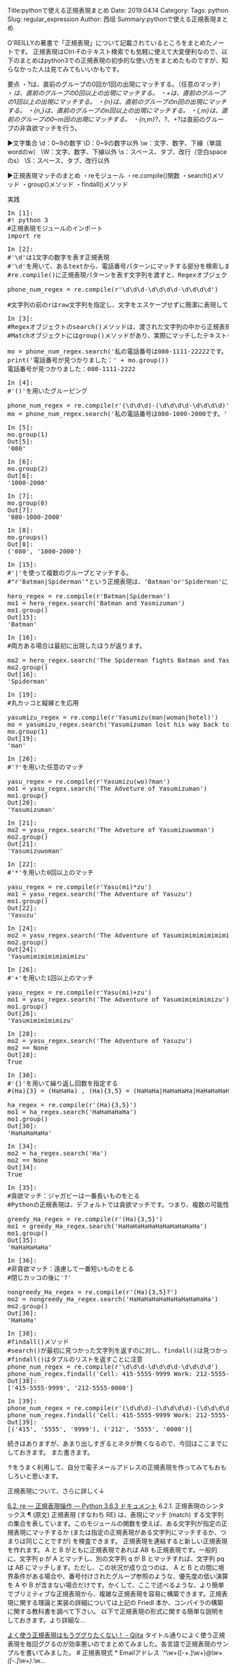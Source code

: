 Title:pythonで使える正規表現まとめ
Date: 2019.04.14
Category:
Tags: python
Slug: regular_expression
Author: 西垣
Summary:pythonで使える正規表現まとめ

O'REILLYの著書で「正規表現」について記載されているところをまとめたノートです。
正規表現はCtrl-Fのテキスト検索でも気軽に使えて大変便利なので、以下のまとめはpython3での正規表現の初歩的な使い方をまとめたものですが、知らなかった人は見てみてもいいかもです。

要点
・?は、直前のグループの0回か1回の出現にマッチする。（任意のマッチ）
・<em>は、直前のグループの0回以上の出現にマッチする。
・+は、直前のグループの1回以上の出現にマッチする。
・{n}は、直前のグループのn回の出現にマッチする。
・{n,}は、直前のグループのn回以上の出現にマッチする。
・{,m}は、直前のグループの0~m回の出現にマッチする。
・{n,m}?、</em>?、+?は直前のグループの非貪欲マッチを行う。

▶文字集合
\d：0~9の数字
\D：0~9の数字以外
\w：文字、数字、下線（単語wordのw）
\W：文字、数字、下線以外
\s：スペース、タブ、改行（空白spaceのs）
\S：スペース、タブ、改行以外

▶正規表現マッチのまとめ
・reモジュール
・re.compile()関数
・search()メソッド
・group()メソッド
・findall()メソッド

実践

<pre>In [1]:
#! python 3
#正規表現モジュールのインポート
import re</pre>

<pre>In [2]:
#'\d'は1文字の数字を表す正規表現
#'\d'を用いて、あるtextから、電話番号パターンにマッチする部分を検索しましょう。
#re.compile()に正規表現パターンを表す文字列を渡すと、Regexオブジェクトが返る

phone_num_regex = re.compile(r'\d\d\d-\d\d\d\d-\d\d\d\d')

#文字列の前のrはraw文字列を指定し、文字をエスケープせずに簡潔に表現しています</pre>

<pre>In [3]:
#Regexオブジェクトのsearch()メソッドは、渡された文字列の中から正規表現にマッチするパターンが見つかれば、Matchオブジェクトを返します。
#Matchオブジェクトにはgroup()メソッドがあり、実際にマッチしたテキストを返します

mo = phone_num_regex.search('私の電話番号は080-1111-22222です。')
print('電話番号が見つかりました：' + mo.group())
電話番号が見つかりました：080-1111-2222
</pre>

<pre>In [4]:
#'()'を用いたグルーピング

phone_num_regex = re.compile(r'(\d\d\d)-(\d\d\d\d-\d\d\d\d)')
mo = phone_num_regex.search('私の電話番号は080-1000-2000です。')
</pre>

<pre>In [5]:
mo.group(1)
Out[5]:
'080'</pre>

<pre>In [6]:
mo.group(2)
Out[6]:
'1000-2000'
</pre>

<pre>In [7]:
mo.group(0)
Out[7]:
'080-1000-2000'</pre>

<pre>In [8]:
mo.groups()
Out[8]:
('080', '1000-2000')
</pre>

<pre>In [15]:
#'|'を使って複数のグループとマッチする。
#"r'Batman|Spiderman'"という正規表現は、'Batman'or'Spiderman'にマッチします。

hero_regex = re.compile(r'Batman|Spiderman')
mo1 = hero_regex.search('Batman and Yasmizuman')
mo1.group()
Out[15]:
'Batman'</pre>

<pre>In [16]:
#両方ある場合は最初に出現したほうが返ります。

mo2 = hero_regex.search('The Spiderman fights Batman and Yasumizuman')
mo2.group()
Out[16]:
'Spiderman'</pre>

<pre>In [19]:
#丸カッコと縦線とを応用

yasumizu_regex = re.compile(r'Yasumizu(man|woman|hotel)')
mo = yasumizu_regex.search('Yasumizuman lost his way back to Yasumizuhotel.')
mo.group(1)
Out[19]:
'man'</pre>

<pre>In [20]:
#'?'を用いた任意のマッチ

yasu_regex = re.compile(r'Yasumizu(wo)?man')
mo1 = yasu_regex.search('The Adveture of Yasumizuman')
mo1.group()
Out[20]:
'Yasumizuman'
</pre>

<pre>In [21]:
mo2 = yasu_regex.search('The Adveture of Yasumizuwoman')
mo2.group()
Out[21]:
'Yasumizuwoman'
</pre>

<pre>In [22]:
#'*'を用いた0回以上のマッチ

yasu_regex = re.compile(r'Yasu(mi)*zu')
mo1 = yasu_regex.search('The Adventure of Yasuzu')
mo1.group()
Out[22]:
'Yasuzu'
</pre>

<pre>In [24]:
mo2 = yasu_regex.search('The Adventure of Yasumimimimimimimizu')
mo2.group()
Out[24]:
'Yasumimimimimimimizu'
</pre>

<pre>In [26]:
#'+'を用いた1回以上のマッチ

yasu_regex = re.compile(r'Yasu(mi)+zu')
mo1 = yasu_regex.search('The Adventure of Yasumimimimimizu')
mo1.group()
Out[26]:
'Yasumimimimimizu'
</pre>

<pre>In [28]:
mo2 = yasu_regex.search('The Adventure of Yasuzu')
mo2 == None
Out[28]:
True</pre>

<pre>In [30]:
#'{}'を用いて繰り返し回数を指定する
#(Ha){3} = (HaHaHa) , (Ha){3,5} = (HaHaHa|HaHaHaHa|HaHaHaHaHa)

ha_regex = re.compile(r'(Ha){3,5}')
mo1 = ha_regex.search('HaHaHaHaHa')
mo1.group()
Out[30]:
'HaHaHaHaHa'
</pre>

<pre>In [34]:
mo2 = ha_regex.search('Ha')
mo2 == None
Out[34]:
True</pre>

<pre>In [35]:
#貪欲マッチ：ジャガビーは一番長いものをとる
#Pythonの正規表現は、デフォルトでは貪欲マッチです。つまり、複数の可能性があると最も長い方にマッチします。

greedy_Ha_regex = re.compile(r'(Ha){3,5}')
mo1 = greedy_Ha_regex.search('HaHaHaHaHaHaHaHaHaHaHa')
mo1.group()
Out[35]:
'HaHaHaHaHa'</pre>

<pre>In [36]:
#非貪欲マッチ：遠慮して一番短いものをとる
#閉じカッコの後に'?'

nongreedy_Ha_regex = re.compile(r'(Ha){3,5}?')
mo2 = nongreedy_Ha_regex.search('HaHaHaHaHaHaHaHaHaHaHa')
mo2.group()
Out[36]:
'HaHaHa'</pre>

<pre>In [38]:
#findall()メソッド
#search()が最初に見つかった文字列を返すのに対し、findall()は見つかったすべての文字列を返します。
#findall()はタプルのリストを返すことに注意
phone_num_regex = re.compile(r'\d\d\d-\d\d\d\d-\d\d\d\d')
phone_num_regex.findall('Cell: 415-5555-9999 Work: 212-5555-0000')
Out[38]:
['415-5555-9999', '212-5555-0000']
</pre>

<pre>In [39]:
phone_num_regex = re.compile(r'(\d\d\d)-(\d\d\d\d)-(\d\d\d\d)')
phone_num_regex.findall('Cell: 415-5555-9999 Work: 212-5555-0000')
Out[39]:
[('415', '5555', '9999'), ('212', '5555', '0000')]
</pre>

続きはありますが、あまり出しすぎるとネタが無くなるので、今回はここまでにしておきます。
また書きます。

↑をうまく利用して、自分で電子メールアドレスの正規表現を作ってみてもおもしろいと思います。

正規表現について、さらに詳しく↓

<a href="https://docs.python.jp/3/library/re.html">6.2. re — 正規表現操作 — Python 3.6.3 ドキュメント</a>
6.2.1. 正規表現のシンタックス ¶ (原文) 正規表現 (すなわち RE) は、表現にマッチ (match) する文字列の集合を表しています。このモジュールの関数を使えば、ある文字列が指定の正規表現にマッチするか (または指定の正規表現がある文字列にマッチするか、つまりは同じことですが) を検査できます。 正規表現を連結すると新しい正規表現を作れます。 A と B がともに正規表現であれば AB も正規表現です。一般的に、文字列 p が A とマッチし、別の文字列 q が B とマッチすれば、文字列 pq は AB にマッチします。ただし、この状況が成り立つのは、 A と B との間に境界条件がある場合や、番号付けされたグループ参照のような、優先度の低い演算を A や B が含まない場合だけです。かくして、ここで述べるような、より簡単でプリミティブな正規表現から、複雑な正規表現を容易に構築できます。正規表現に関する理論と実装の詳細については上記の Friedl 本か、コンパイラの構築に関する教科書を調べて下さい。 以下で正規表現の形式に関する簡単な説明をしておきます。より詳細な...

<a href="https://qiita.com/dongri/items/2a0a18e253eb5bf9edba">よく使う正規表現はもうググりたくない！ - Qiita</a>
タイトル通りによく使う正規表現を毎回ググるのが効率悪いのでまとめてみました。各言語で正規表現のサンプルを書いてみました。 # 正規表現式 * Emailアドレス `^\w+([-+.]\w+)<em>@\w+([-.]\w+)</em>.\w...
